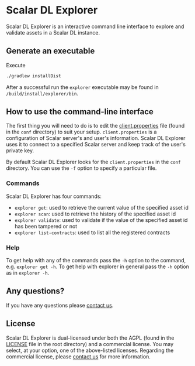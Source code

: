 # Scalar DL Explorer

Scalar DL Explorer is an interactive command line interface to explore and validate assets in a Scalar DL instance.

## Generate an executable

Execute

```bash
./gradlew installDist
```

After a successful run the `explorer` executable may be found in `/build/install/explorer/bin`.

## How to use the command-line interface

The first thing you will need to do is to edit the [client.properties](./conf/client.properties) file (found in the `conf` directory) to suit your setup. `client.properties` is a configuration of Scalar server's and user's information. Scalar DL Explorer uses it to connect to a specified Scalar server and keep track of the user's private key.

By default Scalar DL Explorer looks for the `client.properties` in the `conf` directory. You can use the `-f` option to specify a particular file.

### Commands

Scalar DL Explorer has four commands:

- `explorer get`: used to retrieve the current value of the specified asset id
- `explorer scan`: used to retrieve the history of the specified asset id
- `explorer validate`: used to validate if the value of the specified asset id has been tampered or not
- `explorer list-contracts`: used to list all the registered contracts

### Help

To get help with any of the commands pass the `-h` option to the command, e.g. `explorer get -h`. To get help with explorer in general pass the `-h` option as in `explorer -h`. 

## Any questions?

If you have any questions please [contact us](https://scalar-labs.com/contact_us/).

## License

Scalar DL Explorer is dual-licensed under both the AGPL (found in the [LICENSE](./LICENSE) file in the root directory) and a commercial license. You may select, at your option, one of the above-listed licenses. Regarding the commercial license, please [contact us](https://scalar-labs.com/contact_us/) for more information.
